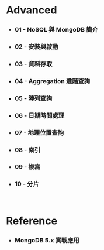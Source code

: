 Advanced
=====
* ### 01 - NoSQL 與 MongoDB 簡介
* ### 02 - 安裝與啟動
* ### 03 - 資料存取
* ### 04 - Aggregation 進階查詢
* ### 05 - 陣列查詢
* ### 06 - 日期時間處理
* ### 07 - 地理位置查詢
* ### 08 - 索引
* ### 09 - 複寫
* ### 10 - 分片
<br />

Reference
=====
* ### MongoDB 5.x 實戰應用
<br />
